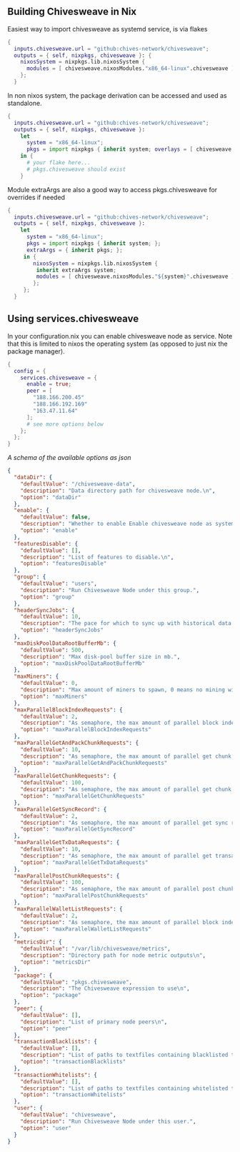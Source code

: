 ## Building Chivesweave in Nix

Easiest way to import chivesweave as systemd service, is via flakes

```nix
{
  inputs.chivesweave.url = "github:chives-network/chivesweave";
  outputs = { self, nixpkgs, chivesweave }: {
    nixosSystem = nixpkgs.lib.nixosSystem {
      modules = [ chivesweave.nixosModules."x86_64-linux".chivesweave ];
    };
  }
```

In non nixos system, the package derivation can be accessed and used as standalone.

```nix
{
  inputs.chivesweave.url = "github:chives-network/chivesweave";
  outputs = { self, nixpkgs, chivesweave }:
    let
      system = "x86_64-linux";
      pkgs = import nixpkgs { inherit system; overlays = [ chivesweave.overlay ]; };
    in {
      # your flake here...
      # pkgs.chivesweave should exist
    }
```

Module extraArgs are also a good way to access pkgs.chivesweave for overrides if needed


```nix
{
  inputs.chivesweave.url = "github:chives-network/chivesweave";
  outputs = { self, nixpkgs, chivesweave }:
    let
      system = "x86_64-linux";
      pkgs = import nixpkgs { inherit system; };
      extraArgs = { inherit pkgs; };
     in {
        nixosSystem = nixpkgs.lib.nixosSystem {
         inherit extraArgs system;
         modules = [ chivesweave.nixosModules."${system}".chivesweave ];
        };
     };
  }
```

## Using services.chivesweave

In your configuration.nix you can enable chivesweave node as service.
Note that this is limited to nixos the operating system (as opposed to just nix the package manager).

```nix
{
  config = {
    services.chivesweave = {
      enable = true;
      peer = [
        "188.166.200.45"
        "188.166.192.169"
        "163.47.11.64"
      ];
      # see more options below
    };
  };
}
```

<!--  Generated in nix repl: (builtins.toJSON (builtins.mapAttrs (k: v: if (builtins.typeOf v == "set" && builtins.hasAttr "_type" v && v._type == "option") then {option = k; defaultValue = if (builtins.typeOf v == "set") then if (builtins.hasAttr "defaultText" v) then v.defaultText.text else v.default else v; description = if (builtins.typeOf v == "set") then v.description else v; } else {}) (import ./module.nix (pkgs // {chivesweave = {};})).options.services.chivesweave)) -->

_A schema of the available options as json_

```json
{
  "dataDir": {
    "defaultValue": "/chivesweave-data",
    "description": "Data directory path for chivesweave node.\n",
    "option": "dataDir"
  },
  "enable": {
    "defaultValue": false,
    "description": "Whether to enable Enable chivesweave node as systemd service\n.",
    "option": "enable"
  },
  "featuresDisable": {
    "defaultValue": [],
    "description": "List of features to disable.\n",
    "option": "featuresDisable"
  },
  "group": {
    "defaultValue": "users",
    "description": "Run Chivesweave Node under this group.",
    "option": "group"
  },
  "headerSyncJobs": {
    "defaultValue": 10,
    "description": "The pace for which to sync up with historical data.",
    "option": "headerSyncJobs"
  },
  "maxDiskPoolDataRootBufferMb": {
    "defaultValue": 500,
    "description": "Max disk-pool buffer size in mb.",
    "option": "maxDiskPoolDataRootBufferMb"
  },
  "maxMiners": {
    "defaultValue": 0,
    "description": "Max amount of miners to spawn, 0 means no mining will be performed.",
    "option": "maxMiners"
  },
  "maxParallelBlockIndexRequests": {
    "defaultValue": 2,
    "description": "As semaphore, the max amount of parallel block index requests to perform.",
    "option": "maxParallelBlockIndexRequests"
  },
  "maxParallelGetAndPackChunkRequests": {
    "defaultValue": 10,
    "description": "As semaphore, the max amount of parallel get chunk and pack requests to perform.",
    "option": "maxParallelGetAndPackChunkRequests"
  },
  "maxParallelGetChunkRequests": {
    "defaultValue": 100,
    "description": "As semaphore, the max amount of parallel get chunk requests to perform.",
    "option": "maxParallelGetChunkRequests"
  },
  "maxParallelGetSyncRecord": {
    "defaultValue": 2,
    "description": "As semaphore, the max amount of parallel get sync record requests to perform.",
    "option": "maxParallelGetSyncRecord"
  },
  "maxParallelGetTxDataRequests": {
    "defaultValue": 10,
    "description": "As semaphore, the max amount of parallel get transaction data requests to perform.",
    "option": "maxParallelGetTxDataRequests"
  },
  "maxParallelPostChunkRequests": {
    "defaultValue": 100,
    "description": "As semaphore, the max amount of parallel post chunk requests to perform.",
    "option": "maxParallelPostChunkRequests"
  },
  "maxParallelWalletListRequests": {
    "defaultValue": 2,
    "description": "As semaphore, the max amount of parallel block index requests to perform.",
    "option": "maxParallelWalletListRequests"
  },
  "metricsDir": {
    "defaultValue": "/var/lib/chivesweave/metrics",
    "description": "Directory path for node metric outputs\n",
    "option": "metricsDir"
  },
  "package": {
    "defaultValue": "pkgs.chivesweave",
    "description": "The Chivesweave expression to use\n",
    "option": "package"
  },
  "peer": {
    "defaultValue": [],
    "description": "List of primary node peers\n",
    "option": "peer"
  },
  "transactionBlacklists": {
    "defaultValue": [],
    "description": "List of paths to textfiles containing blacklisted txids\n",
    "option": "transactionBlacklists"
  },
  "transactionWhitelists": {
    "defaultValue": [],
    "description": "List of paths to textfiles containing whitelisted txids\n",
    "option": "transactionWhitelists"
  },
  "user": {
    "defaultValue": "chivesweave",
    "description": "Run Chivesweave Node under this user.",
    "option": "user"
  }
}
```
